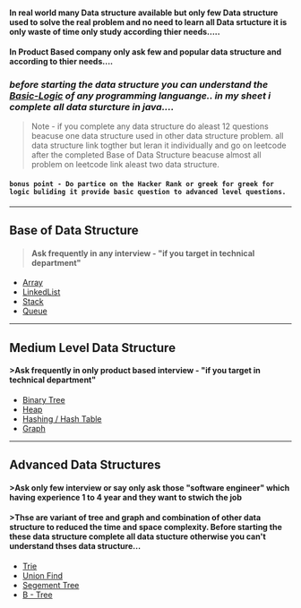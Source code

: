 #### In real world many Data structure available but only few Data structure used to solve the real problem and no need to learn all Data srtucture it is only waste of time only study according thier needs.....

#### In Product Based company only ask few and popular data structure and according to thier needs....

### *before starting the data structure you can understand the [Basic-Logic](https://github.com/ji-kapil/DSA-Questions/tree/main/Basic-Logic) of any programming languange.. in my sheet i complete all data sturcture in java....*

>Note -  if you complete any data structure do aleast 12 questions beacuse one data structure used in other data structure problem. all data structure link togther but leran it individually and go on leetcode after the completed Base of Data Structure beacuse almost all problem on leetcode link aleast two data structure.

#### `bonus point - Do partice on the Hacker Rank or greek for greek for logic buliding it provide basic question to advanced level questions.`

---

## Base of Data Structure

>#### Ask frequently in any interview - "if you target in technical department"

- [Array](https://github.com/ji-kapil/DSA-Questions/tree/main/Data-Structure/Array)
- [LinkedList](https://github.com/ji-kapil/DSA-Questions/tree/main/Data-Structure/LinkedList)
- [Stack](https://github.com/ji-kapil/DSA-Questions/tree/main/Data-Structure/Stacks)
- [Queue](https://github.com/ji-kapil/DSA-Questions/tree/main/Data-Structure/Queues)

---

## Medium Level Data Structure

#### >Ask frequently in only product based interview - "if you target in technical department"

- [Binary Tree](https://github.com/ji-kapil/DSA-Questions/tree/main/Data-Structure/Binary-Tree)
- [Heap](https://github.com/ji-kapil/DSA-Questions/tree/main/Data-Structure/Heap)
- [Hashing / Hash Table](https://github.com/ji-kapil/DSA-Questions/tree/main/Data-Structure/Hash-Table)
- [Graph](https://github.com/ji-kapil/DSA-Questions/tree/main/Data-Structure/Graphs)

---

## Advanced Data Structures

#### >Ask only few interview or say only ask those "software engineer" which having experience 1 to 4 year and they want to stwich the job 

#### >Thse are variant of tree and graph and combination of other data structure to reduced the time and space complexity. Before starting the these data structure complete all data stucture otherwise you can't understand thses data structure...

- [Trie](https://github.com/ji-kapil/DSA-Questions/tree/main/Data-Structure/Trie)
- [Union Find](https://github.com/ji-kapil/DSA-Questions/tree/main/Data-Structure/Union-Find)
- [Segement Tree](https://github.com/ji-kapil/DSA-Questions/tree/main/Data-Structure/Segement-Tree)
- [B - Tree](https://github.com/ji-kapil/DSA-Questions/tree/main/Data-Structure/B-Tree)


